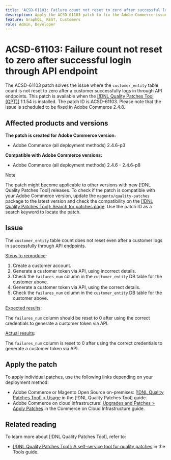 ```yaml
---
title: 'ACSD-61103: Failure count not reset to zero after successful login through API endpoint'
description: Apply the ACSD-61103 patch to fix the Adobe Commerce issue where the `customer_entity` table is not reset to zero after a customer successfully logs in through API endpoints.
feature: GraphQL, REST, Customers 
role: Admin, Developer
---
```


# ACSD-61103: Failure count not reset to zero after successful login through API endpoint

The ACSD-61103 patch solves the issue where the `customer_entity` table count is not reset to zero after a customer successfully logs in through API endpoints. This patch is available when the [[!DNL Quality Patches Tool (QPT)]](/help/tools/quality-patches-tool/quality-patches-tool-to-self-serve-quality-patches.md) 1.1.54 is installed. The patch ID is ACSD-61103. Please note that the issue is scheduled to be fixed in Adobe Commerce 2.4.8. 

## Affected products and versions

**The patch is created for Adobe Commerce version:**

* Adobe Commerce (all deployment methods) 2.4.6-p3

**Compatible with Adobe Commerce versions:**

* Adobe Commerce (all deployment methods) 2.4.6 - 2.4.6-p8

>[!NOTE]
>
>The patch might become applicable to other versions with new [!DNL Quality Patches Tool] releases. To check if the patch is compatible with your Adobe Commerce version, update the `magento/quality-patches` package to the latest version and check the compatibility on the [[!DNL Quality Patches Tool]: Search for patches page](https://experienceleague.adobe.com/tools/commerce-quality-patches/index.html). Use the patch ID as a search keyword to locate the patch.

## Issue

The `customer_entity` table count does not reset even after a customer logs in successfully through API endpoints. 

<u>Steps to reproduce</u>:

1. Create a customer account.
1. Generate a customer token via API, using incorrect details.
1. Check the `failures_num` column in the `customer_entity` DB table for the customer above.
1. Generate a customer token via API, using the correct details.
1. Check the `failures_num` column in the `customer_entity` DB table for the customer above.

<u>Expected results</u>:

The `failures_num` column should be reset to 0 after using the correct credentials to generate a customer token via API.

<u>Actual results</u>:

The `failures_num` column is reset to 0 after using the correct credentials to generate a customer token via API.

## Apply the patch

To apply individual patches, use the following links depending on your deployment method:

* Adobe Commerce or Magento Open Source on-premises: [[!DNL Quality Patches Tool] > Usage](/help/tools/quality-patches-tool/usage.md) in the [!DNL Quality Patches Tool] guide.
* Adobe Commerce on cloud infrastructure: [Upgrades and Patches > Apply Patches](https://experienceleague.adobe.com/docs/commerce-cloud-service/user-guide/develop/upgrade/apply-patches.html) in the Commerce on Cloud Infrastructure guide.

## Related reading

To learn more about [!DNL Quality Patches Tool], refer to:

* [[!DNL Quality Patches Tool]: A self-service tool for quality patches](/help/tools/quality-patches-tool/quality-patches-tool-to-self-serve-quality-patches.md) in the Tools guide.

